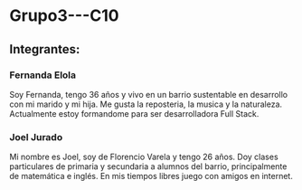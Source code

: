 # Grupo3---C10

## Integrantes:

### Fernanda Elola
Soy Fernanda, tengo 36 años y vivo en un barrio sustentable en desarrollo con mi marido y mi hija. Me gusta la reposteria, la musica y la naturaleza. Actualmente estoy formandome para ser desarrolladora Full Stack.


### Joel Jurado
Mi nombre es Joel, soy de Florencio Varela y tengo 26 años. Doy clases particulares de primaria y secundaria a alumnos del barrio, principalmente de matemática e inglés. En mis tiempos libres juego con amigos en internet.